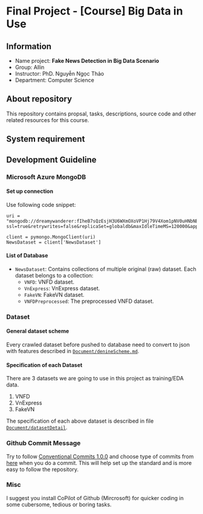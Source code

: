 # Final Project - [Course] Big Data in Use

## Information

- Name project: **Fake News Detection in Big Data Scenario**
- Group: Allin
- Instructor: PhD. Nguyễn Ngọc Thảo
- Department: Computer Science

## About repository

This repository contains propsal, tasks, descriptions, source code and other related resources for this course.

## System requirement

## Development Guideline

### Microsoft Azure MongoDB

#### Set up connection

Use following code snippet:

```[Python]
uri = "mongodb://dreamywanderer:fIheB7sQzEsjH3U6WXmOXoVP1Hj79V4Xom1pNV0uHNbNBal0Lx75X6fwSovFOxXFftvFAMsf5SGoACDboPqXRA==@dreamywanderer.mongo.cosmos.azure.com:10255/?ssl=true&retrywrites=false&replicaSet=globaldb&maxIdleTimeMS=120000&appName=@dreamywanderer@"

client = pymongo.MongoClient(uri)
NewsDataset = client['NewsDataset']
```

#### List of Database

- `NewsDataset`: Contains collections of multiple original (raw) dataset. Each dataset belongs to a collection:
  - `VNFD`: VNFD dataset.
  - `VnExpress`: VnExpress dataset.
  - `FakeVN`: FakeVN dataset.
  - `VNFDPreprocessed`: The preprocessed VNFD dataset.

### Dataset

#### General dataset scheme

Every crawled dataset before pushed to database need to convert to json with features described in [`Document/denineScheme.md`](./Document/datasetScheme.md).

#### Specification of each Dataset

There are $3$ datasets we are going to use in this project as training/EDA data.

1. VNFD
2. VnExpress
3. FakeVN

The specification of each above dataset is described in file [`Document/datasetDetail`](./Document/datasetDetail.md).

### Github Commit Message

Try to follow [Conventional Commits 1.0.0](https://www.conventionalcommits.org/en/v1.0.0/) and choose type of commits from [here](https://www.conventionalcommits.org/en/v1.0.0/) when you do a commit. This will help set up the standard and is more easy to follow the repository.

### Misc

I suggest you install CoPilot of Github (Mircrosoft) for quicker coding in some cubersome, tedious or boring tasks.
